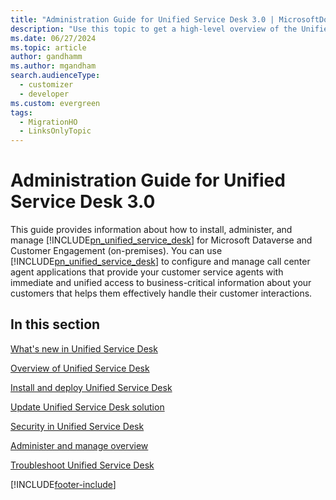```yaml
---
title: "Administration Guide for Unified Service Desk 3.0 | MicrosoftDocs"
description: "Use this topic to get a high-level overview of the Unified Service Desk Administration Guide and its content."
ms.date: 06/27/2024
ms.topic: article
author: gandhamm
ms.author: mgandham
search.audienceType: 
  - customizer
  - developer
ms.custom: evergreen
tags: 
  - MigrationHO
  - LinksOnlyTopic
---
```

# Administration Guide for Unified Service Desk 3.0



This guide provides information about how to install, administer, and manage [!INCLUDE[pn_unified_service_desk](../includes/pn-unified-service-desk.md)] for Microsoft Dataverse and Customer Engagement (on-premises). You can use [!INCLUDE[pn_unified_service_desk](../includes/pn-unified-service-desk.md)] to configure and manage call center agent applications that provide your customer service agents with immediate and unified access to business-critical information about your customers that helps them effectively handle their customer interactions.  
  
  
## In this section  
 [What's new in Unified Service Desk](../unified-service-desk/admin/whats-new-unified-service-desk-administrators.md)  
  
 [Overview of Unified Service Desk](../unified-service-desk/admin/overview-unified-service-desk.md)  
  
 [Install and deploy Unified Service Desk](../unified-service-desk/admin/install-upgrade-deploy-unified-service-desk.md)  
  
 [Update Unified Service Desk solution](../unified-service-desk/admin/update-unified-service-desk-solution.md)  
  
 [Security in Unified Service Desk](../unified-service-desk/admin/security-unified-service-desk.md)  
  
 [Administer and manage overview](../unified-service-desk/admin/administer-manage-unified-service-desk.md)  
  
 [Troubleshoot Unified Service Desk](../unified-service-desk/admin/troubleshoot-unified-service-desk.md)  


[!INCLUDE[footer-include](../includes/footer-banner.md)]
